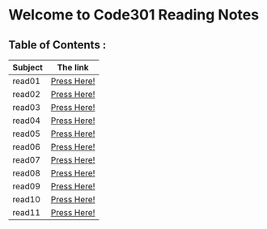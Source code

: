 # Welcome to Code301 Reading Notes

## Table of Contents :

| Subject | The link |
| --- | --- |
| read01 | [Press Here!](https://ahmedzatar.github.io/reading-notes/301/read01) |
| read02 | [Press Here!](https://ahmedzatar.github.io/reading-notes/301/read02) |
| read03 | [Press Here!](https://ahmedzatar.github.io/reading-notes/301/read03) |
| read04 | [Press Here!](https://ahmedzatar.github.io/reading-notes/301/read04) |
| read05 | [Press Here!](https://ahmedzatar.github.io/reading-notes/301/read05) |
| read06 | [Press Here!](https://ahmedzatar.github.io/reading-notes/301/read06) |
| read07 | [Press Here!](https://ahmedzatar.github.io/reading-notes/301/read07) |
| read08 | [Press Here!](https://ahmedzatar.github.io/reading-notes/301/read08) |
| read09 | [Press Here!](https://ahmedzatar.github.io/reading-notes/301/read09) |
| read10 | [Press Here!](https://ahmedzatar.github.io/reading-notes/301/read10) |
| read11 | [Press Here!](https://ahmedzatar.github.io/reading-notes/301/read11) |


